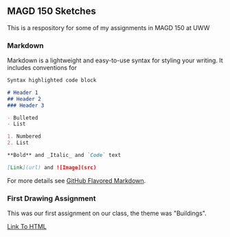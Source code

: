 ## MAGD 150 Sketches

This is a respository for some of my assignments in MAGD 150 at UWW

### Markdown

Markdown is a lightweight and easy-to-use syntax for styling your writing. It includes conventions for

```markdown
Syntax highlighted code block

# Header 1
## Header 2
### Header 3

- Bulleted
- List

1. Numbered
2. List

**Bold** and _Italic_ and `Code` text

[Link](url) and ![Image](src)
```

For more details see [GitHub Flavored Markdown](https://guides.github.com/features/mastering-markdown/).

### First Drawing Assignment

This was our first assignment on our class, the theme was "Buildings".

[Link To HTML](https://github.com/UnatMar/MAGD-150-Assignments/blob/gh-pages/f20magd150lab03_unate/f20magd150lab03_unate.html)
